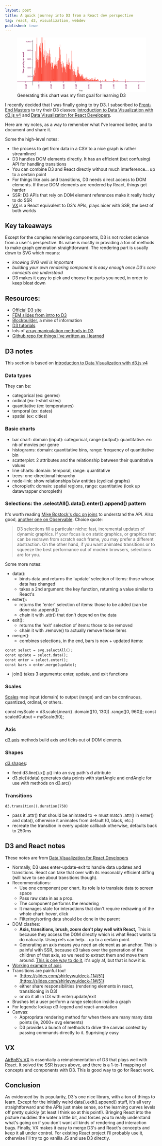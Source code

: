 ```yaml
---
layout: post
title: A quick journey into D3 from a React dev perspective
tag: react, d3, visualization, webdev
published: true
---
```


<figure class="content-image">
	<img src="../images/d3.png" alt="A bar chart representing stats about a site" />
	<figcaption>Generating this chart was my first goal for learning D3</figcaption>
</figure>

I recently decided that I was finally going to try D3. I subscribed to [Front-End Masters](https://www.frontendmasters.com/) to try their D3 classes: [Introduction to Data Visualization with d3.js v4](https://frontendmasters.com/courses/d3-v4/) and [Data Visualization for React Developers](https://frontendmasters.com/courses/d3-js-react/).

Here are my notes, as a way to remember what I've learned better, and to document and share it.

Some the high-level notes:
- the process to get from data in a CSV to a nice graph is rather streamlined
- D3 handles DOM elements directly. It has an efficient (but confusing) API for handling transitions
- You can combine D3 and React directly without much interference... up to a certain point
- For things like axis and transitions, D3 needs direct access to DOM elements. If those DOM elements are rendered by React, things get harder
- SSR: D3 APIs that rely on DOM element references make it really hacky to do SSR 
- [VX](https://vx-demo.now.sh/) is a React equivalent to D3's APIs, plays nicer with SSR, the best of both worlds

## Key takeaways
Except for the complex rendering components, D3 is not rocket science from a user's perspective. Its value is mostly in providing a ton of methods to make graph generation straightforward. The rendering part is usually down to SVG which means:
- *knowing SVG well is important*
- *building your own rendering component is easy enough once D3's core concepts are understood*
- D3 makes it easy to pick and choose the parts you need, in order to keep bloat down

## Resources:
- [Official D3 site](https://d3js.org/)
- [FEM slides from intro to D3](https://slides.com/shirleywu/fm-d3intro)
- [Blockbuilder](https://blockbuilder.org), a mine of information
- [D3 tutorials](https://www.dashingd3js.com/table-of-contents)
- lots of [array manipulation methods in D3](https://github.com/d3/d3/blob/master/API.md)
- [Github repo for things I've written as I learned](https://github.com/mikaelgramont/react-d3)

## D3 notes
This section is based on [Introduction to Data Visualization with d3.js v4](https://frontendmasters.com/courses/d3-v4/)

### Data types
They can be:
- categorical (ex: genres)
- ordinal (ex: t-shirt sizes)
- quantitative (ex: temperatures)
- temporal (ex: dates)
- spatial (ex: cities)

### Basic charts
- bar chart: domain (input): categorical, range (output): quantitative. ex: nb of movies per genre
- histograms: domain: quantitative bins, range: frequency of quantitative bin
- scatterplot: 2 attributes and the relationship between their quantitative values
- line charts: domain: temporal, range: quantitative
- trees: one-directional hierarchy
- node-link: show relationships b/w entities (cyclical graphs)
- choropleth: domain: spatial regions, range: quantitative (look up datawrapper choropleth)


### Selections: the .selectAll().data().enter().append() pattern
It's worth reading [Mike Bostock's doc on joins](https://bost.ocks.org/mike/join/) to understand the API.
Also good, [another one on Observable](https://observablehq.com/@d3/learn-d3-joins?collection=@d3/learn-d3). Choice quote:

> D3 selections fill a particular niche: fast, incremental updates of dynamic graphics. If your focus is on static graphics, or graphics that can be redrawn from scratch each frame, you may prefer a different abstraction. On the other hand, if you want animated transitions or to squeeze the best performance out of modern browsers, selections are for you.

Some more notes:
- data():
    - binds data and returns the 'update' selection of items: those whose data has changed
	- takes a 2nd argument: the key function, returning a value similar to React's
- enter():
	- returns the 'enter' selection of items: those to be added (can be done via .append())
	- chain it with .attr() that don't depend on the data
- exit():
	- returns the 'exit' selection of items: those to be removed
	- chain it with .remove() to actually remove those items
- merge():
	- combines selections, in the end, bars is new + updated items:
~~~
const select = svg.selectAll();
const update = select.data();
const enter = select.enter();
const bars = enter.merge(update);
~~~
- join() takes 3 arguments: enter, update, and exit functions

### Scales
[Scales](https://github.com/d3/d3-scale) map input (domain) to output (range) and can be continuous, quantized, ordinal, or others.

const myScale = d3.scaleLinear()
    .domain([10, 130])
    .range([0, 960]);
const scaledOutput = myScale(50);
	

### Axis
[d3.axis](https://github.com/d3/d3-axis) methods build axis and ticks out of DOM elements.

### Shapes
[d3.shapes](https://github.com/d3/d3-shapes):
- feed d3.line().x().y() into an svg path's d attribute
- d3.pie()(data) generates data points with startAngle and endAngle for use with methods on d3.arc()

### Transitions
~~~
d3.transition().duration(750)
~~~
- pass it .attr() that should be animated to => must match .attr() in enter() and data(), otherwise it animates from default (0, black, etc.)
- recreate the transition in every update callback otherwise, defaults back to 250ms

## D3 and React notes
These notes are from [Data Visualization for React Developers](https://frontendmasters.com/courses/d3-js-react/)

- Normally, D3 uses enter-update-exit to handle data updates and transitions. React can take that over with its reasonably efficient diffing (will have to see about transitions though).
- Recommendations: 
    - Use one component per chart. Its role is to translate data to screen space
    - Pass raw data in as a prop.
    - The component performs the rendering
    - It manages state for interactions that don't require redrawing of the whole chart: hover, click
    - Filtering/sorting data should be done in the parent
- DOM clashes:
    - **Axis, transitions, brush, zoom don't play well with React,** This is because they access the DOM directly which is what React wants to do naturally. Using refs can help... up to a certain point.
    - Generating an axis means you need an element as an anchor. This is painful with SSR, because d3 takes over the generation of the children of that axis, so we need to extract them and move them around. [This is one way to do it](https://medium.com/better-programming/react-and-d3-axis-e8952d8d31e6#b7c2), it's ugly af, but that is how it is.
- [Working example of axis](https://codesandbox.io/s/kop49w9r2v?module=/src/visualizations/Chart.js&file=/src/visualizations/Chart.js)
- Transitions are painful too!
	- [https://slides.com/shirleywu/deck-11#/51](https://slides.com/shirleywu/deck-11#/51)
	- either share responsibilities (rendering elements in react, transitioning in D3)
	- or do it all in D3 with enter/update/exit
- Brushes let a user perform a range selection inside a graph
- For legends: lookup d3-legend and react-annotation
- Canvas:
    - Appropriate rendering method for when there are many many data points (ie, 2000+ svg elements)
 	- D3 provides a bunch of methods to drive the canvas context by passing commands directly to it. Suprisingly easy

## VX
[AirBnB's VX](https://vx-demo.now.sh/) is essentially a reimplementation of D3 that plays well with React.
It solved the SSR issues above, and there is a 1-to-1 mapping of concepts and components with D3.
This is good way to go for React work.

## Conclusion
As evidenced by its popularity, D3's one nice library, with a ton of things to learn. Except for the initially weird data().exit().append() stuff, it's all very straightforward and the APIs just make sense, so the learning curves levels off pretty quickly (at least I think so at this point!).
Bringing React into the picture muddies the water a little bit, and forces you to really understand what's going on if you don't want all kinds of rendering and interaction bugs.
Finally, VX makes it easy to merge D3's and React's concepts and keep it all under control. For existing React project I'll probably use it, otherwise I'll try to go vanilla JS and use D3 directly. 